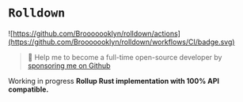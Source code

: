 # `Rolldown`

![https://github.com/Brooooooklyn/rolldown/actions](https://github.com/Brooooooklyn/rolldown/workflows/CI/badge.svg)

> 🚀 Help me to become a full-time open-source developer by [sponsoring me on Github](https://github.com/sponsors/Brooooooklyn)

Working in progress **Rollup Rust implementation with 100% API compatible.**
